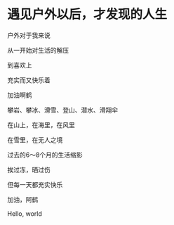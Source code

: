 # 遇见户外以后，才发现的人生

户外对于我来说

从一开始对生活的解压

到喜欢上

充实而又快乐着

加油啊鹤




攀岩、攀冰、滑雪、登山、潜水、滑翔伞

在山上，在海里，在风里

在雪里，在无人之境

过去的6～8个月的生活缩影

挨过冻，晒过伤

但每一天都充实快乐

加油，阿鹤

Hello, world
